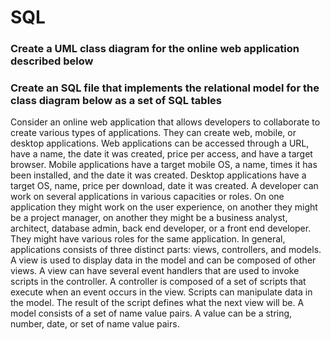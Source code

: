 SQL
==========

### Create a UML class diagram for the online web application described below

### Create an SQL file that implements the relational model for the class diagram below as a set of SQL tables

Consider an online web application that allows developers to collaborate to create various types of applications.
They can create web, mobile, or desktop applications.
Web applications can be accessed through a URL, have a name, the date it was created, price per access, and have a target browser.
Mobile applications have a target mobile OS, a name, times it has been installed, and the date it was created.
Desktop applications have a target OS, name, price per download, date it was created. A developer can work on several applications in various capacities or roles.
On one application they might work on the user experience, on another they might be a project manager, on another they might be a business analyst, architect, database admin, back end developer, or a front end developer.
They might have various roles for the same application. In general, applications consists of three distinct parts: views, controllers, and models.
A view is used to display data in the model and can be composed of other views. A view can have several event handlers that are used to invoke scripts in the controller.
A controller is composed of a set of scripts that execute when an event occurs in the view. Scripts can manipulate data in the model. The result of the script defines what the next view will be.
A model consists of a set of name value pairs. A value can be a string, number, date, or set of name value pairs.

